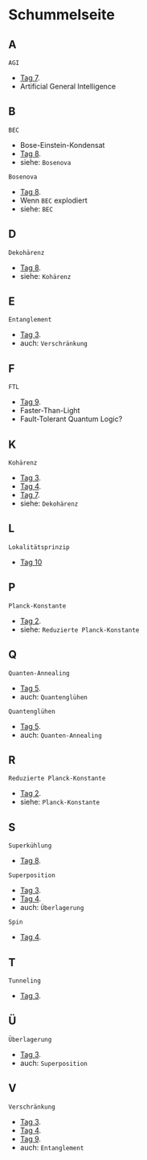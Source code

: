 # Schummelseite

## A

`AGI`
* [Tag 7](Tag7/README.md).
* Artificial General Intelligence

## B

`BEC`
* Bose-Einstein-Kondensat
* [Tag 8](Tag8/README.md).
* siehe: `Bosenova`

`Bosenova`
* [Tag 8](Tag8/README.md).
* Wenn `BEC` explodiert
* siehe: `BEC`

## D

`Dekohärenz`
* [Tag 8](Tag8/README.md).
* siehe: `Kohärenz`

## E

`Entanglement`
* [Tag 3](Tag3/README.md).
* auch: `Verschränkung`

## F

`FTL`
* [Tag 9](Tag9/README.md).
* Faster-Than-Light
* Fault-Tolerant Quantum Logic?

## K

`Kohärenz`
* [Tag 3](Tag3/README.md).
* [Tag 4](Tag4/README.md).
* [Tag 7](Tag7/README.md).
* siehe: `Dekohärenz`

## L

`Lokalitätsprinzip`
* [Tag 10](Tag10/README.md)

## P

`Planck-Konstante`
* [Tag 2](Tag2/README.md).
* siehe: `Reduzierte Planck-Konstante`

## Q

`Quanten-Annealing`
* [Tag 5](Tag5/README.md).
* auch: `Quantenglühen`

`Quantenglühen`
* [Tag 5](Tag5/README.md).
* auch: `Quanten-Annealing`

## R

`Reduzierte Planck-Konstante`
* [Tag 2](Tag2/README.md).
* siehe: `Planck-Konstante`

## S

`Superkühlung`
* [Tag 8](Tag8/README.md).

`Superposition`
* [Tag 3](Tag3/README.md).
* [Tag 4](Tag4/README.md).
* auch: `Überlagerung`

`Spin`
* [Tag 4](Tag4/README.md).

## T

`Tunneling`
* [Tag 3](Tag3/README.md).

## Ü

`Überlagerung`
* [Tag 3](Tag3/README.md).
* auch: `Superposition`

## V

`Verschränkung`
* [Tag 3](Tag3/README.md).
* [Tag 4](Tag4/README.md).
* [Tag 9](Tag9/README.md).
* auch: `Entanglement`
